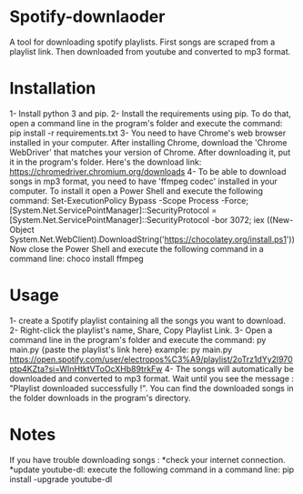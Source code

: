 # Spotify-downlaoder
 A tool for downloading spotify playlists. First songs are scraped from a playlist link. Then downloaded from youtube and converted to mp3 format.

# Installation
 1- Install python 3 and pip.
 2- Install the requirements using pip. To do that, open a command line in the program's folder and execute the command:
  pip install -r requirements.txt
 3- You need to have Chrome's web browser installed in your computer. After installing Chrome, download the 'Chrome WebDriver' that matches your version of Chrome. After downloading it, put it in the program's folder. Here's the download link: https://chromedriver.chromium.org/downloads
 4- To be able to download songs in mp3 format, you need to have 'ffmpeg codec' installed in your computer. To install it open a Power Shell and execute the following command:
  Set-ExecutionPolicy Bypass -Scope Process -Force; [System.Net.ServicePointManager]::SecurityProtocol = [System.Net.ServicePointManager]::SecurityProtocol -bor 3072; iex ((New-Object System.Net.WebClient).DownloadString('https://chocolatey.org/install.ps1'))
 Now close the Power Shell and execute the following command in a command line:
  choco install ffmpeg

# Usage
  1- create a Spotify playlist containing all the songs you want to download.
  2- Right-click the playlist's name, Share, Copy Playlist Link.
  3- Open a command line in the program's folder and execute the command:
    py main.py {paste the playlist's link here}
    example: py main.py https://open.spotify.com/user/electropos%C3%A9/playlist/2oTrz1dYy2l970ptp4KZta?si=WInHtktVToOcXHb89trkFw
  4- The songs will automatically be downloaded and converted to mp3 format. Wait until you see the message : "Playlist downloaded successfully !". You can find the downloaded songs in the folder downloads in the program's directory.

# Notes
  If you have trouble downloading songs :
    *check your internet connection.
    *update youtube-dl: execute the following command in a command line:
      pip install -upgrade youtube-dl
